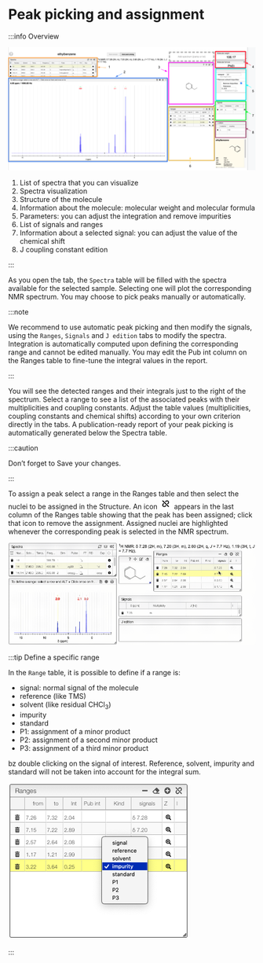 # Peak picking and assignment

:::info Overview

![Peak picking image](images/peakPicking.png)

1. List of spectra that you can visualize
2. Spectra visualization
3. Structure of the molecule 
4. Information about the molecule: molecular weight and molecular formula 
5. Parameters: you can adjust the integration and remove impurities
6. List of signals and ranges
7. Information about a selected signal: you can adjust the value of the chemical shift 
8. J coupling constant edition 

:::

As you open the tab, the `Spectra` table will be filled with the spectra available for the selected sample. Selecting one will plot the corresponding NMR spectrum. You may choose to pick peaks manually or automatically.

:::note 

We recommend to use automatic peak picking and then modify the signals, using the `Ranges`, `Signals` and `J edition` tabs to modify the spectra. Integration is automatically computed upon defining the corresponding range and cannot be edited manually. You may edit the Pub int column on the Ranges table to fine-tune the integral values in the report.

:::

You will see the detected ranges and their integrals just to the right of the spectrum. Select a range to see a list of the associated peaks with their multiplicities and coupling constants. Adjust the table values (multiplicities, coupling constants and chemical shifts) according to your own criterion directly in the tabs. A publication-ready report of your peak picking is automatically generated below the Spectra table. 
 
:::caution
 
Don’t forget to Save your changes.

:::

To assign a peak select a range in the Ranges table and then select the nuclei to be assigned in the Structure. An icon ![icon](images/icon_assign.png) appears in the last column of the Ranges table showing that the peak has been assigned; click that icon to remove the assignment. Assigned nuclei are highlighted whenever the corresponding peak is selected in the NMR spectrum.

![peak picking](images/peakPicking.gif)


:::tip Define a specific range 

In the `Range` table, it is possible to define if a range is:

- signal: normal signal of the molecule
- reference (like TMS)
- solvent (like residual CHCl<sub>3</sub>)
- impurity
- standard
- P1: assignment of a minor product
- P2: assignment of a second minor product
- P3: assignment of a third minor product

bz double clicking on the signal of interest. Reference, solvent, impurity and standard will not be taken into account for the integral sum.

![](images/range.png)

:::